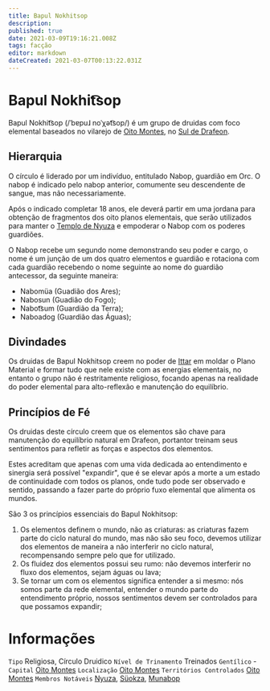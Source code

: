 ```yaml
---
title: Bapul Nokhitsop
description: 
published: true
date: 2021-03-09T19:16:21.008Z
tags: facção
editor: markdown
dateCreated: 2021-03-07T00:13:22.031Z
---
```


# Bapul Nokhit͡sop
Bapul Nokhit͡sop (/ˈbɐpuɺ noˈχət͡sop/) é um grupo de druidas com foco elemental baseados no vilarejo de [Oito Montes](http://localhost/en/lugares/plano-material/drafeon/sul-de-drafeon/oito-montes-vilarejo), no [Sul de Drafeon](http://localhost/en/lugares/plano-material/drafeon/sul-de-drafeon).

## Hierarquia

O círculo é liderado por um indivíduo, entitulado Nabop, guardião em Orc. O nabop é indicado pelo nabop anterior, comumente seu descendente de sangue, mas não necessariamente.

Após o indicado completar 18 anos, ele deverá partir em uma jordana para obtenção de fragmentos dos oito planos elementais, que serão utilizados para manter o [Templo de Nyuza](/lugares/plano-material/drafeon/sul-de-drafeon/oito-montes-vilarejo) e empoderar o Nabop com os poderes guardiões.

O Nabop recebe um segundo nome demonstrando seu poder e cargo, o nome é um junção de um dos quatro elementos e guardião e rotaciona com cada guardião recebendo o nome seguinte ao nome do guardião antecessor, da seguinte maneira:
- Nabomüa (Guadião dos Ares);
- Nabosun (Guadião do Fogo);
- Nabot͡sum (Guardião da Terra);
- Naboadog (Guardião das Águas);

## Divindades
Os druidas de Bapul Nokhitsop creem no poder de [Ittar](http://localhost/en/divindades/panteao-das-treze-estrelas/ittar) em moldar o Plano Material e formar tudo que nele existe com as energias elementais, no entanto o grupo não é restritamente religioso, focando apenas na realidade do poder elemental para alto-reflexão e manutenção do equilíbrio.

## Princípios de Fé
Os druidas deste círculo creem que os elementos são chave para manutenção do equilíbrio natural em Drafeon, portantor treinam seus sentimentos para refletir as forças e aspectos dos elementos.

Estes acreditam que apenas com uma vida dedicada ao entendimento e sinergia será possível "expandir", que é se elevar após a morte a um estado de continuidade com todos os planos, onde tudo pode ser observado e sentido, passando a fazer parte do próprio fuxo elemental que alimenta os mundos.

São 3 os princípios essenciais do Bapul Nokhitsop:
1. Os elementos definem o mundo, não as criaturas: as criaturas fazem parte do ciclo natural do mundo, mas não são seu foco, devemos utilizar dos elementos de maneira a não interferir no ciclo natural, recompensando sempre pelo que for utilizado.
2. Os fluidez dos elementos possui seu rumo: não devemos interferir no fluxo dos elementos, sejam águas ou lava;
3. Se tornar um com os elementos significa entender a si mesmo: nós somos parte da rede elemental, entender o mundo parte do entendimento próprio, nossos sentimentos devem ser controlados para que possamos expandir;

# Informações
`Tipo` Religiosa, Círculo Druidico
`Nível de Trinamento` Treinados
`Gentílico` -
`Capital` [Oito Montes](http://localhost/en/lugares/plano-material/drafeon/sul-de-drafeon/oito-montes-vilarejo)
`Localização` [Oito Montes](http://localhost/en/lugares/plano-material/drafeon/sul-de-drafeon/oito-montes-vilarejo)
`Territórios Controlados` [Oito Montes](http://localhost/en/lugares/plano-material/drafeon/sul-de-drafeon/oito-montes-vilarejo)
`Membros Notáveis` [Nyuza](), [Süokza](), [Munabop](/individuos/munabop)
